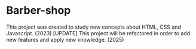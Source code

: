 # Barber-shop
This project was created to study new concepts about HTML, CSS and Javascript. (2023)
[UPDATE] This project will be refactored in order to add new features and apply new knowledge. (2025)
